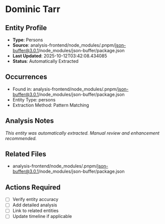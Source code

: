 # Dominic Tarr

## Entity Profile
- **Type**: Persons
- **Source**: analysis-frontend/node_modules/.pnpm/json-buffer@3.0.1/node_modules/json-buffer/package.json
- **Last Updated**: 2025-10-12T03:42:08.434085
- **Status**: Automatically Extracted

## Occurrences
- Found in: analysis-frontend/node_modules/.pnpm/json-buffer@3.0.1/node_modules/json-buffer/package.json
- Entity Type: persons
- Extraction Method: Pattern Matching

## Analysis Notes
*This entity was automatically extracted. Manual review and enhancement recommended.*

## Related Files
- analysis-frontend/node_modules/.pnpm/json-buffer@3.0.1/node_modules/json-buffer/package.json

## Actions Required
- [ ] Verify entity accuracy
- [ ] Add detailed analysis
- [ ] Link to related entities
- [ ] Update timeline if applicable
